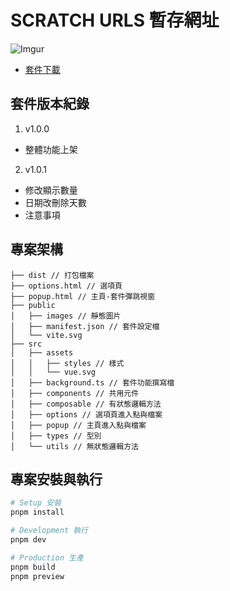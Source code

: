 # SCRATCH URLS 暫存網址

![Imgur](https://i.imgur.com/gxpu6mP.png)

- [套件下載](https://chromewebstore.google.com/detail/scratch-urls-%E6%9A%AB%E5%AD%98%E7%B6%B2%E5%9D%80/gbkkndmcljcbpnojgibboccifgnkgobd)

## 套件版本紀錄

1. v1.0.0

- 整體功能上架

2. v1.0.1

- 修改顯示數量
- 日期改刪除天數
- 注意事項

## 專案架構

```
├── dist // 打包檔案
├── options.html // 選項頁
├── popup.html // 主頁-套件彈跳視窗
├── public
│   ├── images // 靜態圖片
│   ├── manifest.json // 套件設定檔
│   └── vite.svg
├── src
│   ├── assets
│   │   ├── styles // 樣式
│   │   └── vue.svg
│   ├── background.ts // 套件功能撰寫檔
│   ├── components // 共用元件
│   ├── composable // 有狀態邏輯方法
│   ├── options // 選項頁進入點與檔案
│   ├── popup // 主頁進入點與檔案
│   ├── types // 型別
│   └── utils // 無狀態邏輯方法
```

## 專案安裝與執行

```bash
# Setup 安裝
pnpm install

# Development 執行
pnpm dev

# Production 生產
pnpm build
pnpm preview
```
